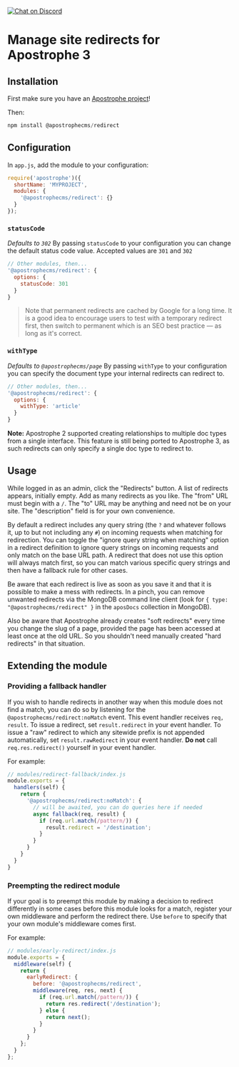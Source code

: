 [![Chat on Discord](https://img.shields.io/discord/517772094482677790.svg)](https://chat.apostrophecms.org)
# Manage site redirects for Apostrophe 3

## Installation

First make sure you have an [Apostrophe project](https://apostrophecms.com)!

Then:

```javascript
npm install @apostrophecms/redirect
```

## Configuration

In `app.js`, add the module to your configuration:

  ```js
  require('apostrophe')({
    shortName: 'MYPROJECT',
    modules: {
      '@apostrophecms/redirect': {}
    }
  });
  ```
### `statusCode`
*Defaults to `302`*
By passing `statusCode` to your configuration you can change the default status code value.
Accepted values are `301` and `302`

```javascript
// Other modules, then...
'@apostrophecms/redirect': {
  options: {
    statusCode: 301
  }
}
```
> Note that permanent redirects are cached by Google for a long time. It is a good idea to encourage users to test with a temporary redirect first, then switch to permanent which is an SEO best practice — as long as it's correct.

### `withType`
*Defaults to `@apostrophecms/page`*
By passing `withType` to your configuration you can specify the document type your internal redirects can redirect to.

```javascript
// Other modules, then...
'@apostrophecms/redirect': {
  options: {
    withType: 'article'
  }
}
```

**Note:** Apostrophe 2 supported creating relationships to multiple doc types from a single interface. This feature is still being ported to Apostrophe 3, as such redirects can only specify a single doc type to redirect to.

## Usage

While logged in as an admin, click the "Redirects" button. A list of redirects appears, initially empty. Add as many redirects as you like. The "from" URL must begin with a `/`. The "to" URL may be anything and need not be on your site. The "description" field is for your own convenience.

By default a redirect includes any query string (the `?` and whatever follows it, up to but not including any `#`) on incoming requests when matching for redirection. You can toggle the "ignore query string when matching" option in a redirect definition to ignore query strings on incoming requests and only match on the base URL path. A redirect that does not use this option will always match first, so you can match various specific query strings and then have a fallback rule for other cases.

Be aware that each redirect is live as soon as you save it and that it is possible to make a mess with redirects. In a pinch, you can remove unwanted redirects via the MongoDB command line client (look for `{ type: "@apostrophecms/redirect" }` in the `aposDocs` collection in MongoDB).

Also be aware that Apostrophe already creates "soft redirects" every time you change the slug of a page, provided the page has been accessed at least once at the old URL. So you shouldn't need manually created "hard redirects" in that situation.

## Extending the module

### Providing a fallback handler

If you wish to handle redirects in another way when this module does not find a match, you can do so by listening for the `@apostrophecms/redirect:noMatch` event. This event handler receives `req, result`. To issue a redirect, set `result.redirect` in your event handler. To issue a "raw" redirect to which any sitewide prefix is not appended automatically, set `result.rawRedirect` in your event handler. **Do not** call `req.res.redirect()` yourself in your event handler.

For example:

```javascript
// modules/redirect-fallback/index.js
module.exports = {
  handlers(self) {
    return {
      '@apostrophecms/redirect:noMatch': {
        // will be awaited, you can do queries here if needed
        async fallback(req, result) {
          if (req.url.match(/pattern/)) {
            result.redirect = '/destination';
          }
        }
      }
    }
  }
}
```

### Preempting the redirect module

If your goal is to preempt this module by making a decision to redirect differently in some cases before this module looks for a match, register your own middleware and perform the redirect there. Use `before` to specify that your own module's middleware comes first.

For example:

```javascript
// modules/early-redirect/index.js
module.exports = {
  middleware(self) {
    return {
      earlyRedirect: {
        before: '@apostrophecms/redirect',
        middleware(req, res, next) {
          if (req.url.match(/pattern/)) {
            return res.redirect('/destination');
          } else {
            return next();
          }
        }
      }
    };
  }
};
```

